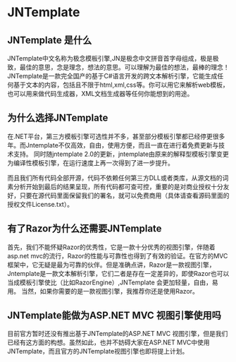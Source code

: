 # JNTemplate
## JNTemplate 是什么

JNTemplate中文名称为极念模板引擎,JN是极念中文拼音首字母组成，极是极致，最佳的意思，念是理念，想法的意思。可以理解为最佳的想法，最棒的理念！
JNTemplate是一款完全国产的基于C#语言开发的跨文本解析引擎，它能生成任何基于文本的内容，包括且不限于html,xml,css等。你可以用它来解析web模板，也可以用来做代码生成器，XML文档生成器等任何你能想到的用途。


## 为什么选择JNTemplate

在.NET平台，第三方模板引擎可选性并不多，甚至部分模板引擎都已经停更很多年。而Jntemplate不仅高效，自由，使用方便，而且一直在进行着免费更新与技术支持。
同时随jntemplate 2.0的更新，jntemplate由原来的解释型模板引擎变更为编译性模板引擎，在运行速度上再一次得到了进一步提升。

而且我们所有代码全部开源，代码不依赖任何第三方DLL或者类库，从源文档的词素分析开始到最后的结果呈现，所有代码都可查可控，重要的是对商业授权十分友好，只要在源代码里面保留我们的署名，就可以免费商用（具体请查看源码里面的授权文件License.txt）。



## 有了Razor为什么还需要JNTemplate

首先，我们不能怀疑Razor的优秀性，它是一款十分优秀的视图引擎，伴随着asp.net mvc的流行，Razor的性能与可靠性也得到了有效的验证。在官方的MVC框架中，它无疑是最为可靠的伙伴。但是准确点讲，Razor是一款视图引擎，Jntemplate是一款文本解析引擎，它们二者是存在一定差异的，即使Razor也可以当成模板引擎使比（比如RazorEngine）,JNTemplate 会更加轻量，自由，易用。
当然，如果你需要的是一款视图引擎，我推荐你还是使用Razor。


## JNTemplate能做为ASP.NET MVC 视图引擎使用吗

目前官方暂时还没有推出基于JNTemplate的ASP.NET MVC 视图引擎，但是我们已经有这方面的构想。虽然如此，也并不妨碍大家在ASP.NET MVC中使用JNTemplate，而且官方的JNTemplate视图引擎也即将提上计划。

